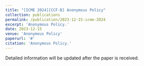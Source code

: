 ```yaml
---
title: "[ICME 2024][CCF-B] Anonymous Policy"
collection: publications
permalink: /publication/2023-12-15-icme-2024
excerpt: 'Anonymous Policy.'
date: 2023-12-15
venue: 'Anonymous Policy'
paperurl: '#'
citation: 'Anonymous Policy.'
---
```


Detailed information will be updated after the paper is received.